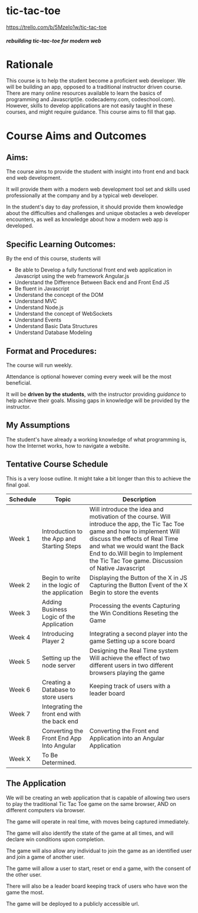# tic-tac-toe

https://trello.com/b/5MzeIo1w/tic-tac-toe

##### rebuilding tic-tac-toe for modern web
# Rationale
This course is to help the student become a proficient web developer. We will be building an app, opposed to a traditional instructor driven course. There are many online resources available to learn the basics of programming and Javascript(ie. codecademy.com, codeschool.com). However, skills to develop applications are not easily taught in these courses, and might require guidance. This course aims to fill that gap.

# Course Aims and Outcomes
## Aims:
The course aims to provide the student with insight into front end and back end web development.

It will provide them with a modern web development tool set and skills used professionally at the company and by a typical web developer.

In the student's day to day profession, it should provide them knowledge about the difficulties and challenges and unique obstacles a web developer encounters, as well as knowledge about how a modern web app is developed.
## Specific Learning Outcomes:
By the end of this course, students will
- Be able to Develop a fully functional front end web application in Javascript using the web framework Angular.js
-	Understand the Difference Between Back end and Front End JS
-	Be fluent in Javascript
-	Understand the concept of the DOM
-	Understand MVC
-	Understand Node.js
-	Understand the concept of WebSockets
-	Understand Events
-	Understand Basic Data Structures
-	Understand Database Modeling

## Format and Procedures:  
The course will run weekly.

Attendance is optional however coming every week will be the most beneficial.

It will be **driven by the students**, with the instructor providing *guidance* to help achieve their goals. Missing gaps in knowledge will be provided by the instructor.
## My Assumptions
The student's have already a working knowledge of what programming is, how the Internet works, how to navigate a website.
## Tentative Course Schedule
This is a very loose outline. It might take a bit longer than this to achieve the final goal.

Schedule | Topic|Description
---------|------|-----------
Week 1 | Introduction to the App and Starting Steps | Will introduce the idea and motivation of the course. Will introduce the app, the Tic Tac Toe game and how to implement Will discuss the effects of Real Time and what we would want the Back End to do.Will begin to Implement the Tic Tac Toe game. Discussion of Native Javascript
Week 2 | Begin to write in the logic of the application |Displaying the Button of the X in JS Capturing the Button Event of the X Begin to store the events
Week 3 | Adding Business Logic of the Application | Processing the events Capturing the Win Conditions Reseting the Game
Week 4 | Introducing Player 2 | Integrating a second player into the game Setting up a score board
Week 5 | Setting up the node server | Designing the Real Time system Will achieve the effect of two different users in two different browsers playing the game
Week 6 | Creating a Database to store users | Keeping track of users with a leader board
Week 7 | Integrating the front end with the back end |
Week 8 | Converting the Front End App Into Angular | Converting the Front end Application into an Angular Application
Week X | To Be Determined. |

## The Application
We will be creating an web application that is capable of allowing two users to play the traditional Tic Tac Toe game on the same browser, AND on different computers via browser.

The game will operate in real time, with moves being captured immediately.

The game will also identify the  state of the game at all times, and will declare win conditions upon completion.

The game will also allow any individual to join the game as an identified user and join a game of another user.

The game will allow a user to start, reset or end a game, with the consent of the other user.

There will also be a leader board keeping track of users who have won the game the most.

The game will be deployed to a publicly accessible url.
